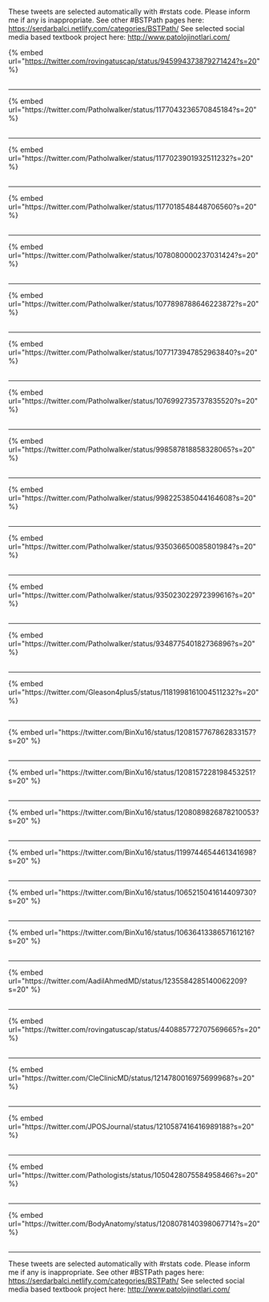 

These tweets are selected automatically with #rstats code. Please inform me if any is inappropriate.
See other #BSTPath pages here: https://serdarbalci.netlify.com/categories/BSTPath/ 
See selected social media based textbook project here: http://www.patolojinotlari.com/

{% embed url="https://twitter.com/rovingatuscap/status/945994373879271424?s=20" %}<br>
<br>
<hr>
{% embed url="https://twitter.com/Patholwalker/status/1177043236570845184?s=20" %}<br>
<br>
<hr>
{% embed url="https://twitter.com/Patholwalker/status/1177023901932511232?s=20" %}<br>
<br>
<hr>
{% embed url="https://twitter.com/Patholwalker/status/1177018548448706560?s=20" %}<br>
<br>
<hr>
{% embed url="https://twitter.com/Patholwalker/status/1078080000237031424?s=20" %}<br>
<br>
<hr>
{% embed url="https://twitter.com/Patholwalker/status/1077898788646223872?s=20" %}<br>
<br>
<hr>
{% embed url="https://twitter.com/Patholwalker/status/1077173947852963840?s=20" %}<br>
<br>
<hr>
{% embed url="https://twitter.com/Patholwalker/status/1076992735737835520?s=20" %}<br>
<br>
<hr>
{% embed url="https://twitter.com/Patholwalker/status/998587818858328065?s=20" %}<br>
<br>
<hr>
{% embed url="https://twitter.com/Patholwalker/status/998225385044164608?s=20" %}<br>
<br>
<hr>
{% embed url="https://twitter.com/Patholwalker/status/935036650085801984?s=20" %}<br>
<br>
<hr>
{% embed url="https://twitter.com/Patholwalker/status/935023022972399616?s=20" %}<br>
<br>
<hr>
{% embed url="https://twitter.com/Patholwalker/status/934877540182736896?s=20" %}<br>
<br>
<hr>
{% embed url="https://twitter.com/Gleason4plus5/status/1181998161004511232?s=20" %}<br>
<br>
<hr>
{% embed url="https://twitter.com/BinXu16/status/1208157767862833157?s=20" %}<br>
<br>
<hr>
{% embed url="https://twitter.com/BinXu16/status/1208157228198453251?s=20" %}<br>
<br>
<hr>
{% embed url="https://twitter.com/BinXu16/status/1208089826878210053?s=20" %}<br>
<br>
<hr>
{% embed url="https://twitter.com/BinXu16/status/1199744654461341698?s=20" %}<br>
<br>
<hr>
{% embed url="https://twitter.com/BinXu16/status/1065215041614409730?s=20" %}<br>
<br>
<hr>
{% embed url="https://twitter.com/BinXu16/status/1063641338657161216?s=20" %}<br>
<br>
<hr>
{% embed url="https://twitter.com/AadilAhmedMD/status/1235584285140062209?s=20" %}<br>
<br>
<hr>
{% embed url="https://twitter.com/rovingatuscap/status/440885772707569665?s=20" %}<br>
<br>
<hr>
{% embed url="https://twitter.com/CleClinicMD/status/1214780016975699968?s=20" %}<br>
<br>
<hr>
{% embed url="https://twitter.com/JPOSJournal/status/1210587416416989188?s=20" %}<br>
<br>
<hr>
{% embed url="https://twitter.com/Pathologists/status/1050428075584958466?s=20" %}<br>
<br>
<hr>
{% embed url="https://twitter.com/BodyAnatomy/status/1208078140398067714?s=20" %}<br>
<br>
<hr>


These tweets are selected automatically with #rstats code. Please inform me if any is inappropriate.
See other #BSTPath pages here: https://serdarbalci.netlify.com/categories/BSTPath/ 
See selected social media based textbook project here: http://www.patolojinotlari.com/
